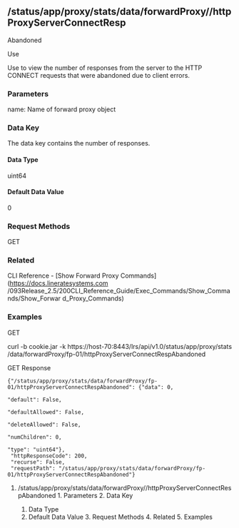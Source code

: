 ## /status/app/proxy/stats/data/forwardProxy/<name>/httpProxyServerConnectResp
Abandoned

Use

Use to view the number of responses from the server to the HTTP CONNECT
requests that were abandoned due to client errors.

### Parameters

name: Name of forward proxy object

### Data Key

The data key contains the number of responses.

#### Data Type

uint64

#### Default Data Value

0

### Request Methods

GET

### Related

CLI Reference - [Show Forward Proxy Commands](https://docs.lineratesystems.com
/093Release_2.5/200CLI_Reference_Guide/Exec_Commands/Show_Commands/Show_Forwar
d_Proxy_Commands)

### Examples

GET

curl -b cookie.jar -k https://host-70:8443/lrs/api/v1.0/status/app/proxy/stats
/data/forwardProxy/fp-01/httpProxyServerConnectRespAbandoned

GET Response

    
    {"/status/app/proxy/stats/data/forwardProxy/fp-01/httpProxyServerConnectRespAbandoned": {"data": 0,
                                                                                              "default": False,
                                                                                              "defaultAllowed": False,
                                                                                              "deleteAllowed": False,
                                                                                              "numChildren": 0,
                                                                                              "type": "uint64"},
     "httpResponseCode": 200,
     "recurse": False,
     "requestPath": "/status/app/proxy/stats/data/forwardProxy/fp-01/httpProxyServerConnectRespAbandoned"}
    

  1. /status/app/proxy/stats/data/forwardProxy/<name>/httpProxyServerConnectRespAbandoned
    1. Parameters
    2. Data Key
      1. Data Type
      2. Default Data Value
    3. Request Methods
    4. Related
    5. Examples

